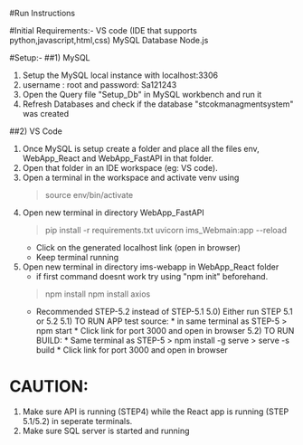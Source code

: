 #Run Instructions 

#Initial Requirements:-
VS code (IDE that supports python,javascript,html,css)
MySQL Database
Node.js 

#Setup:-
##1) MySQL
  1) Setup the MySQL local instance with localhost:3306
  2) username : root and password: Sa121243
  3) Open the Query file "Setup_Db" in MySQL workbench and run it
  4) Refresh Databases and check if the database "stcokmanagmentsystem" was created

##2) VS Code
  1) Once MySQL is setup create a folder and place all the files env, WebApp_React and WebApp_FastAPI in that folder.
  2) Open that folder in an IDE workspace (eg: VS code).
  3) Open a terminal in the workspace and activate venv using
     > source env/bin/activate
  4) Open new terminal in directory WebApp_FastAPI
     > pip install -r requirements.txt
     > uvicorn ims_Webmain:app --reload
     * Click on the generated localhost link (open in browser)
     * Keep terminal running
  5) Open new terminal in directory ims-webapp in WebApp_React folder
     * if first command doesnt work try using "npm init" beforehand.
     > npm install
     > npm install axios
     * Recommended STEP-5.2 instead of STEP-5.1
    5.0) Either run STEP 5.1 or 5.2
        5.1) TO RUN APP test source:
             * in same terminal as STEP-5
             > npm start
             * Click link for port 3000 and open in browser 
        5.2) TO RUN BUILD:
             * Same terminal as STEP-5
             > npm install -g serve
             > serve -s build
             * Click link for port 3000 and open in browser
# CAUTION:
1) Make sure API is running (STEP4) while the React app is running (STEP 5.1/5.2)
   in seperate terminals.
2) Make sure SQL server is started and running
     


